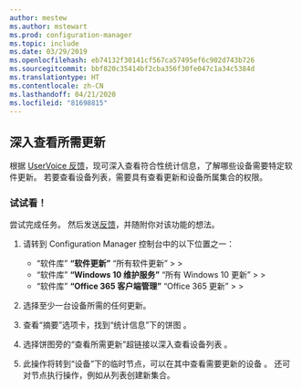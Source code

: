 ```yaml
---
author: mestew
ms.author: mstewart
ms.prod: configuration-manager
ms.topic: include
ms.date: 03/29/2019
ms.openlocfilehash: eb74132f30141cf567ca57495ef6c902d743b726
ms.sourcegitcommit: bbf820c35414bf2cba356f30fe047c1a34c5384d
ms.translationtype: HT
ms.contentlocale: zh-CN
ms.lasthandoff: 04/21/2020
ms.locfileid: "81698815"
---
```

## <a name="drill-through-required-updates"></a><a name="bkmk_req-updates"></a> 深入查看所需更新

<!--4224414-->

根据 [UserVoice 反馈](https://configurationmanager.uservoice.com/forums/300492-ideas/suggestions/19765630-show-machines-within-console-that-require-updates)，现可深入查看符合性统计信息，了解哪些设备需要特定软件更新。 若要查看设备列表，需要具有查看更新和设备所属集合的权限。  

### <a name="try-it-out"></a>试试看！

尝试完成任务。 然后发送[反馈](../../../../understand/find-help.md#product-feedback)，并随附你对该功能的想法。

1. 请转到 Configuration Manager 控制台中的以下位置之一：

   - “软件库” **“软件更新”** “所有软件更新” >    >  
   - “软件库” **“Windows 10 维护服务”** “所有 Windows 10 更新” >    >  
   - “软件库” **“Office 365 客户端管理”** “Office 365 更新” >    >  

1. 选择至少一台设备所需的任何更新。
1. 查看“摘要”选项卡，找到“统计信息”下的饼图   。
1. 选择饼图旁的“查看所需更新”超链接以深入查看设备列表  。
1. 此操作将转到“设备”下的临时节点，可以在其中查看需要更新的设备  。 还可对节点执行操作，例如从列表创建新集合。

